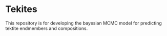 # Tekites

This repository is for developing the bayesian MCMC model for predicting tektite endmembers and compositions. 
